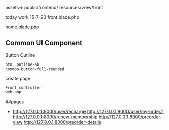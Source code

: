 assets=> public/frontend/
resources/view/front

today work 15-7-23
front.blade.php

  <!-- add search button  -->
  <!-- add preorder  -->
  <!-- search-wrap  -->
  <!-- offer-notify -->

home.blade.php

   <!-- create new search form  -->
   <!-- new telegram section  -->
  <!-- latest-terminal-update -->

## Common UI Component

Button Outline

```
btn__outline-ab
common-button-full-rounded

```

create page

```
Front controller
web.php
```

##pages

- http://127.0.0.1:8000/user/recharge
  http://127.0.0.1:8000/user/my-order/1
  http://127.0.0.1:8000/renew-membership
  http://127.0.0.1:8000/preorder-view
  http://127.0.0.1:8000/preorder-details
